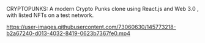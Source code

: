 CRYPTOPUNKS: 
A modern Crypto Punks clone using React.js and Web 3.0 , with listed NFTs on a test network.

https://user-images.githubusercontent.com/73060630/145773218-b2a67240-d013-4032-8419-0623b7367fe0.mp4

